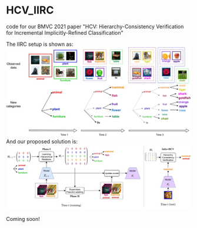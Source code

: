 # HCV_IIRC
 code for our BMVC 2021 paper "HCV: Hierarchy-Consistency Verification for Incremental Implicitly-Refined Classification"

The IIRC setup is shown as:
![Framework](./iirc_setup.jpg)
And our proposed solution is:
![Framework](./hcv_modify.jpg)

Coming soon!